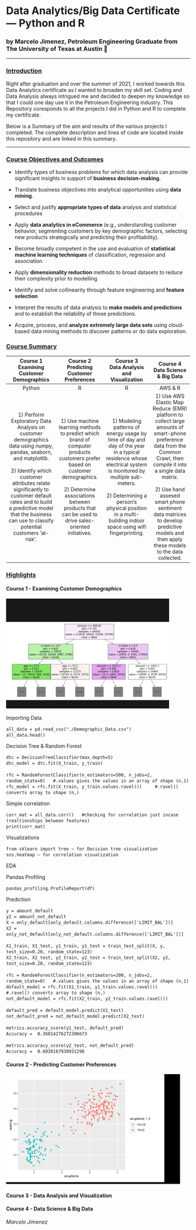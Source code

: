 # Data Analytics/Big Data Certificate — Python and R  
 
 
### by Marcelo Jimenez, Petroleum Engineering Graduate from The University of Texas at Austin 🤘

___
### <ins> Introduction </ins>

Right after graduation and over the summer of 2021, I worked towards this Data Analytics certificate as I wanted to broaden my skill set. Coding and Data Analysis always intrigued me and decided to deepen my knowledge so that I could one day use it in the Petroleum Engineering industry. This Repository coresponds to all the projects I did in Python and R to complete my certificate. 

Below is a Summary of the aim and results of the various projects I completed. The complete description and lines of code are located inside this repository and are linked in this summary.
___

### <ins> Course Objectives and Outcomes </ins>


* Identify types of business problems for which data analysis can provide significant insights in support of **business decision-making**.

* Translate business objectives into analytical opportunities using **data mining**.

* Select and justify **appropriate types of data** analysis and statistical procedures

* Apply **data analytics in eCommerce** (e.g., understanding customer behavior, segmenting customers by key demographic factors, selecting new products strategically and predicting their profitability).

* Become broadly competent in the use and evaluation of **statistical machine learning techniques** of classification, regression and association.

* Apply **dimensionality reduction** methods to broad datasets to reduce their complexity prior to modelling

* Identify and solve collinearity through feature engineering and **feature selection**

* Interpret the results of data analysis to **make models and predictions** and to establish the reliability of those predictions.

* Acquire, process, and **analyze extremely large data sets** using cloud-based data mining methods to discover patterns or do data exploration.

### <ins> Course Summary </ins>


Course 1 <br /> Examining Customer Demographics | Course 2 <br />Predicting Customer Preferences | Course 3 <br />Data Analysis and Visualization | Course 4 <br /> Data Science & Big Data
:------------: | :-------------: | :------------:|:-------------:|
Python         |      R          |       R       |   AWS & R
1\) Perform Exploratory Data Analysis on customer demographics data using numpy, pandas, seaborn, and matplotlib.<br /> <br /> 2) Identify which customer attributes relate significantly to customer default rates and to build a predictive model that the business can use to classify potential customers ‘at-risk’.| 1) Use machine learning methods to predict which brand of computer products customers prefer based on customer demographics. <br /> <br /> 2) Determine associations between products that can be used to drive sales-oriented initiatives. | 1) Modeling patterns of energy usage by time of day and day of the year in a typical residence whose electrical system is monitored by multiple sub-meters. <br /> <br /> 2) Determining a person’s physical position in a multi-building indoor space using wifi fingerprinting. | 1) Use AWS Elastic Map Reduce (EMR) platform to collect large amounts of smart-phone preference data from the Common Crawl, then compile it into a single data matrix. <br /> <br /> 2) Use hand assesed smart phone sentiment data matrices to develop predictive models and then apply these models to the data collected.

### <ins> Highlights </ins>

#### Course 1 - Examining Customer Demographics

<a href="https://raw.githubusercontent.com/Mar-Jim/Mar-Jim/main/Assets/Gifs/Python.gif">
  <img src="https://raw.githubusercontent.com/Mar-Jim/Mar-Jim/main/Assets/Gifs/Python.gif" height="300">
</a>

Importing Data

```
all_data = pd.read_csv("./Demographic_Data.csv")
all_data.head()                      
```

Decision Tree & Random Forest

```
dtc = DecisionTreeClassifier(max_depth=5)
dtc_model = dtc.fit(X_train, y_train)

rfc = RandomForestClassifier(n_estimators=500, n_jobs=2, random_state=0)   #.values gives the values in an array of shape (n,1)
rfc_model = rfc.fit(X_train, y_train.values.ravel())     #.ravel() converts array to shape (n,)
```

Simple correlation
```
corr_mat = all_data.corr()   #checking for correlation just incase (realtionships between features)
print(corr_mat)
```
Visualizations

```
from sklearn import tree – for Decision tree visualization
sns.heatmap – for correlation visualization
```

EDA

Pandas Profiling
```
pandas_profiling.ProfileReport(df)
```
Prediction
```
y = amount_default
y2 = amount_not_default
X = only_default[only_default.columns.difference(['LIMIT_BAL'])]
X2 = only_not_default[only_not_default.columns.difference(['LIMIT_BAL'])]

X1_train, X1_test, y1_train, y1_test = train_test_split(X, y, test_size=0.20, random_state=123)
X2_train, X2_test, y2_train, y2_test = train_test_split(X2, y2, test_size=0.20, random_state=123)

rfc = RandomForestClassifier(n_estimators=200, n_jobs=2, random_state=0)   #.values gives the values in an array of shape (n,1)
default_model = rfc.fit(X1_train, y1_train.values.ravel())     #.ravel() converts array to shape (n,)
not_default_model = rfc.fit(X2_train, y2_train.values.ravel())

default_pred = default_model.predict(X1_test)
not_default_pred = not_default_model.predict(X2_test)

metrics.accuracy_score(y1_test, default_pred)
Accuracy =  0.36814276272306673

metrics.accuracy_score(y2_test, not_default_pred)
Accuracy =  0.6038167938931298
```


#### Course 2 - Predicting Customer Preferences

<a href="https://raw.githubusercontent.com/Mar-Jim/Mar-Jim/main/Assets/Gifs/GGPlot.gif">
  <img src="https://raw.githubusercontent.com/Mar-Jim/Mar-Jim/main/Assets/Gifs/GGPlot.gif" height="300">
</a>



#### Course 3 - Data Analysis and Visualization


#### Course 4 - Data Science & Big Data


*Marcelo Jimenez*
